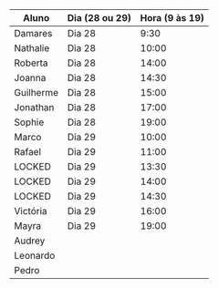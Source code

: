| Aluno     | Dia (28 ou 29) | Hora (9 às 19) |
| --------- | -------------- | -------------- |
| Damares   |     Dia 28     |      9:30      |
| Nathalie  |     Dia 28     |     10:00      |
| Roberta   |     Dia 28     |     14:00      |
| Joanna    |     Dia 28     |     14:30      |
| Guilherme |     Dia 28     |     15:00      |
| Jonathan  |     Dia 28     |     17:00      |
| Sophie    |     Dia 28     |     19:00      |
| Marco     |     Dia 29     |     10:00      |
| Rafael    |     Dia 29     |     11:00      |
| LOCKED    |     Dia 29     |     13:30      |
| LOCKED    |     Dia 29     |     14:00      |
| LOCKED    |     Dia 29     |     14:30      |
| Victória  |     Dia 29     |     16:00      |
| Mayra     |     Dia 29     |     19:00      |
| Audrey    |                |                |
| Leonardo  |                |                |
| Pedro     |                |                |
